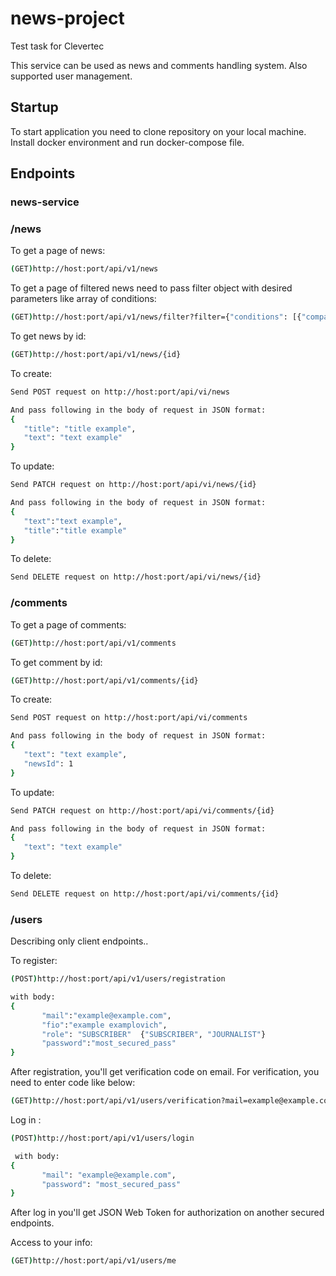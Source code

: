 # news-project

Test task for Clevertec

This service can be used as news and comments handling system. Also supported user management.

## Startup

To start application you need to clone repository on your local machine. Install docker environment and run
docker-compose file.

## Endpoints

### news-service

### /news

To get a page of news:

 ```sh
 (GET)http://host:port/api/v1/news
  ```

To get a page of filtered news need to pass filter object with desired parameters like array of conditions:

 ```sh
 (GET)http://host:port/api/v1/news/filter?filter={"conditions": [{"comparison": "LIKE","value": "first", "field": "title"}]}
  ```

To get news by id:

 ```sh
 (GET)http://host:port/api/v1/news/{id}
  ```

To create:

 ```sh
 Send POST request on http://host:port/api/vi/news
 
 And pass following in the body of request in JSON format:
{
    "title": "title example",
    "text": "text example"
}
  ```

To update:

 ```sh
 Send PATCH request on http://host:port/api/vi/news/{id}
 
 And pass following in the body of request in JSON format:
 {
    "text":"text example",
    "title":"title example"
}
  ```

To delete:

 ```sh
 Send DELETE request on http://host:port/api/vi/news/{id}
  ```

### /comments

To get a page of comments:

 ```sh
 (GET)http://host:port/api/v1/comments
  ```

To get comment by id:

 ```sh
 (GET)http://host:port/api/v1/comments/{id}
  ```

To create:

 ```sh
 Send POST request on http://host:port/api/vi/comments
 
 And pass following in the body of request in JSON format:
{
    "text": "text example",
    "newsId": 1
}
  ```

To update:

 ```sh
 Send PATCH request on http://host:port/api/vi/comments/{id}
 
 And pass following in the body of request in JSON format:
{
    "text": "text example"
}
  ```

To delete:

 ```sh
 Send DELETE request on http://host:port/api/vi/comments/{id}
  ```

### /users

Describing only client endpoints..

To register:

 ```sh
 (POST)http://host:port/api/v1/users/registration
 
 with body:
 {
        "mail":"example@example.com",
        "fio":"example examplovich",
        "role": "SUBSCRIBER"  {"SUBSCRIBER", "JOURNALIST"}
        "password":"most_secured_pass"
 }
  ```

After registration, you'll get verification code on email.
For verification, you need to enter code like below:

 ```sh
 (GET)http://host:port/api/v1/users/verification?mail=example@example.com&code=example
  ```

Log in :

 ```sh
 (POST)http://host:port/api/v1/users/login
 
  with body:
 {
        "mail": "example@example.com",
        "password": "most_secured_pass"
 }
  ```

After log in you'll get JSON Web Token for authorization on another secured endpoints.

Access to your info:

 ```sh
 (GET)http://host:port/api/v1/users/me
  ```




